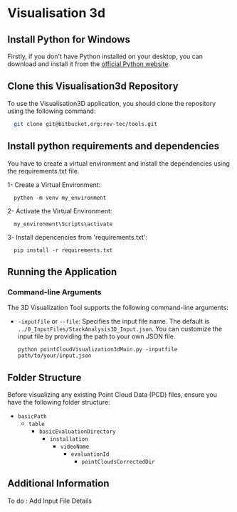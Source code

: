 # Visualisation 3d 

## Install Python for Windows
Firstly, if you don't have Python installed on your desktop, you can download and install it from the [official Python website](https://www.python.org/downloads/).

## Clone this Visualisation3d Repository

To use the Visualisation3D application, you should clone the repository using the following command:

  ```bash
    git clone git@bitbucket.org:rev-tec/tools.git
  ```

## Install python requirements and dependencies
You have to create a virtual environment and install the dependencies using the requirements.txt file.

1- Create a Virtual Environment:

  ```
    python -m venv my_environment
  ```
2- Activate the Virtual Environment:

  ```
    my_environment\Scripts\activate
  ```
3- Install depencencies from 'requirements.txt': 
  ```
    pip install -r requirements.txt
  ```

## Running the Application 

### Command-line Arguments

The 3D Visualization Tool supports the following command-line arguments:

- `-inputfile` or `--file`: Specifies the input file name. The default is `../0_InputFiles/StackAnalysis3D_Input.json`. You can customize the input file by providing the path to your own JSON file.

  ```
  python pointCloudVisualization3dMain.py -inputfile path/to/your/input.json
  ```
  
## Folder Structure
Before visualizing any existing Point Cloud Data (PCD) files, ensure you have the following folder structure:

- `basicPath`
  - `table`
    - `basicEvaluationDirectory`
      - `installation`
        - `videoName`
          - `evaluationId`
            - `pointCloudsCorrectedDir`
           

## Additional Information 
To do : Add Input File Details
